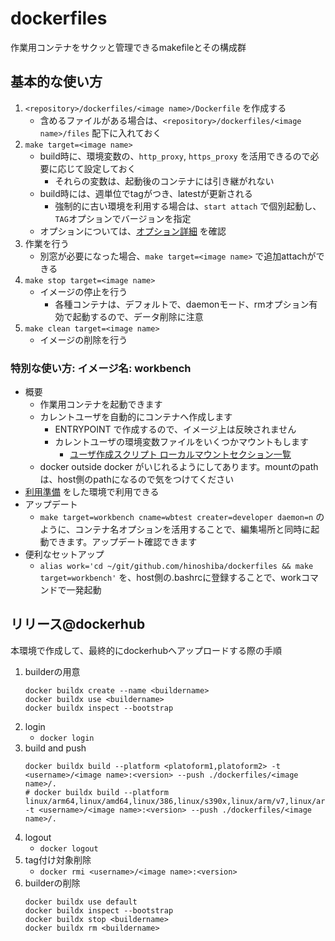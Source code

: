 dockerfiles
===

作業用コンテナをサクッと管理できるmakefileとその構成群  

## 基本的な使い方

1. `<repository>/dockerfiles/<image name>/Dockerfile` を作成する
	* 含めるファイルがある場合は、`<repository>/dockerfiles/<image name>/files` 配下に入れておく
2. `make target=<image name>`
	* build時に、環境変数の、`http_proxy`, `https_proxy` を活用できるので必要に応じて設定しておく
		* それらの変数は、起動後のコンテナには引き継がれない
	* build時には、週単位でtagがつき、latestが更新される
		* 強制的に古い環境を利用する場合は、`start attach` で個別起動し、`TAG`オプションでバージョンを指定
	* オプションについては、[オプション詳細](./options.md) を確認
3. 作業を行う
	* 別窓が必要になった場合、`make target=<image name>` で追加attachができる
4. `make stop target=<image name>`
	* イメージの停止を行う
		* 各種コンテナは、デフォルトで、daemonモード、rmオプション有効で起動するので、データ削除に注意
5. `make clean target=<image name>`
	* イメージの削除を行う

### 特別な使い方: イメージ名: workbench

* 概要
	* 作業用コンテナを起動できます
	* カレントユーザを自動的にコンテナへ作成します
		* ENTRYPOINT で作成するので、イメージ上は反映されません
		* カレントユーザの環境変数ファイルをいくつかマウントもします
			* [ユーザ作成スクリプト ローカルマウントセクション一覧](../dockerfiles/workbench/exec_user.sh#L30)
	* docker outside docker がいじれるようにしてあります。mountのpathは、host側のpathになるので気をつけてください
* [利用準備](./workbench/setup.md) をした環境で利用できる
* アップデート
	* `make target=workbench cname=wbtest creater=developer daemon=n` のように、コンテナ名オプションを活用することで、編集場所と同時に起動できます。アップデート確認できます
* 便利なセットアップ
	* `alias work='cd ~/git/github.com/hinoshiba/dockerfiles && make target=workbench'` を、host側の.bashrcに登録することで、workコマンドで一発起動


## リリース@dockerhub

本環境で作成して、最終的にdockerhubへアップロードする際の手順  

1. builderの用意
	```
	docker buildx create --name <buildername>
	docker buildx use <buildername>
	docker buildx inspect --bootstrap
	```
2. login
	* `docker login`
3. build and push
	```
	docker buildx build --platform <platoform1,platoform2> -t <username>/<image name>:<version> --push ./dockerfiles/<image name>/.
	# docker buildx build --platform linux/arm64,linux/amd64,linux/386,linux/s390x,linux/arm/v7,linux/arm/v6 -t <username>/<image name>:<version> --push ./dockerfiles/<image name>/.
	```
4. logout
	* `docker logout`
1. tag付け対象削除
	* `docker rmi <username>/<image name>:<version>`
3. builderの削除
	```
	docker buildx use default
	docker buildx inspect --bootstrap
	docker buildx stop <buildername>
	docker buildx rm <buildername>
	```
